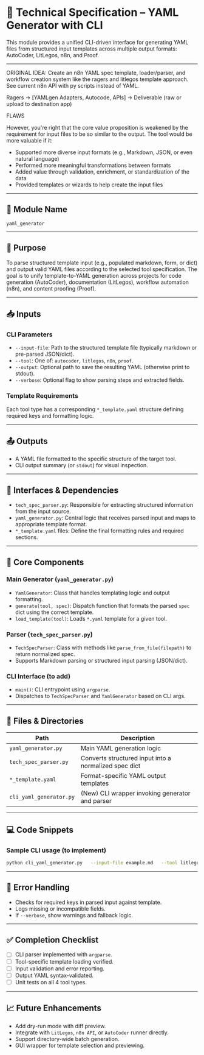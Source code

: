# 🧠 Technical Specification – YAML Generator with CLI

This module provides a unified CLI-driven interface for generating YAML files from 
structured input templates across multiple output formats: AutoCoder, LitLegos, n8n, and Proof.

---

ORIGINAL IDEA:
Create an n8n YAML spec template, loader/parser, and workflow creation system like 
the ragers and litlegos template approach.  See current n8n API with py scripts instead of YAML.

 Ragers -> [YAMLgen Adapters,  Autocode, APIs]  -> Deliverable (raw or upload to destination app)

FLAWS

However, you're right that the core value proposition is weakened by the requirement for 
input files to be so similar to the output. The tool would be more valuable if it:
- Supported more diverse input formats (e.g., Markdown, JSON, or even natural language)
- Performed more meaningful transformations between formats
- Added value through validation, enrichment, or standardization of the data
- Provided templates or wizards to help create the input files

---

## 📛 Module Name
`yaml_generator`

---

## 🎯 Purpose
To parse structured template input (e.g., populated markdown, form, or dict) and output valid YAML files according to the selected tool specification. The goal is to unify template-to-YAML generation across projects for code generation (AutoCoder), documentation (LitLegos), workflow automation (n8n), and content proofing (Proof).

---

## 📥 Inputs

### CLI Parameters
- `--input-file`: Path to the structured template file (typically markdown or pre-parsed JSON/dict).
- `--tool`: One of: `autocoder`, `litlegos`, `n8n`, `proof`.
- `--output`: Optional path to save the resulting YAML (otherwise print to stdout).
- `--verbose`: Optional flag to show parsing steps and extracted fields.

### Template Requirements
Each tool type has a corresponding `*_template.yaml` structure defining required keys and formatting logic.

---

## 📤 Outputs

- A YAML file formatted to the specific structure of the target tool.
- CLI output summary (or `stdout`) for visual inspection.

---

## 🧩 Interfaces & Dependencies

- `tech_spec_parser.py`: Responsible for extracting structured information from the input source.
- `yaml_generator.py`: Central logic that receives parsed input and maps to appropriate template format.
- `*_template.yaml` files: Define the final formatting rules and required sections.

---

## 🔄 Core Components

### Main Generator (`yaml_generator.py`)
- `YamlGenerator`: Class that handles templating logic and output formatting.
- `generate(tool, spec)`: Dispatch function that formats the parsed `spec` dict using the correct template.
- `load_template(tool)`: Loads `*.yaml` template for a given tool.

### Parser (`tech_spec_parser.py`)
- `TechSpecParser`: Class with methods like `parse_from_file(filepath)` to return normalized spec.
- Supports Markdown parsing or structured input parsing (JSON/dict).

### CLI Interface (to add)
- `main()`: CLI entrypoint using `argparse`.
- Dispatches to `TechSpecParser` and `YamlGenerator` based on CLI args.

---

## 📂 Files & Directories

| Path                       | Description                                    |
|---------------------------|------------------------------------------------|
| `yaml_generator.py`       | Main YAML generation logic                     |
| `tech_spec_parser.py`     | Converts structured input into a normalized spec dict |
| `*_template.yaml`         | Format-specific YAML output templates          |
| `cli_yaml_generator.py`   | (New) CLI wrapper invoking generator and parser |

---

## 💻 Code Snippets

### Sample CLI usage (to implement)

```bash
python cli_yaml_generator.py   --input-file example.md   --tool litlegos   --output litlegos_output.yaml   --verbose
```

---

## 🔐 Error Handling

- Checks for required keys in parsed input against template.
- Logs missing or incompatible fields.
- If `--verbose`, show warnings and fallback logic.

---

## ✅ Completion Checklist

- [ ] CLI parser implemented with `argparse`.
- [ ] Tool-specific template loading verified.
- [ ] Input validation and error reporting.
- [ ] Output YAML syntax-validated.
- [ ] Unit tests on all 4 tool types.

---

## 📈 Future Enhancements

- Add dry-run mode with diff preview.
- Integrate with `LitLegos`, `n8n API`, or `AutoCoder` runner directly.
- Support directory-wide batch generation.
- GUI wrapper for template selection and previewing.